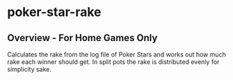 # poker-star-rake
## Overview - For Home Games Only

Calculates the rake from the log file of Poker Stars and works out how much rake each winner should get. In split pots the rake is distributed evenly for simplicity sake.
